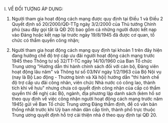 I. VỀ ĐỐI TƯỢNG ÁP DỤNG:

1. Người tham gia hoạt động cách mạng được quy định tại Điều 1 và Điều 2 Quyết định số 20/2000/QĐ-TTg ngày 3/2/2000 của Thủ tướng Chính phủ (sau đây gọi tắt là QĐ 20) bao gồm cả những người được kết nạp vào Đảng hoặc kết nạp lại trước ngày 19/8/1945 đã được cơ quan, tổ chức có thẩm quyền công nhận;

2. Người tham gia hoạt động cách mạng quy định tại khoản 1 trên đây hiện đang hưởng chế độ trợ cấp ưu đãi người hoạt động cách mạng trước 1945 theo Thông tư số 32/TT-TC ngày 14/10/1960 của Ban Tổ chức Trung ương "Hướng dẫn thi hành chính sách đối với cán bộ, Đảng viên hoạt động lâu năm" và Thông tư số 03/NV ngày 1/2/1963 của Bộ Nội vụ (nay là Bộ Lao động - Thương binh và Xã hội) hướng dẫn "thi hành chế độ trợ cấp ưu đãi công nhân, viên chức Nhà nước có công lao, thành tích khi về hưu" nhưng chưa có quyết định công nhận của cấp có thẩm quyền thì đề nghị các Bộ, ngành, địa phương lập danh sách (kèm hồ sơ theo quy định về việc công nhận người hoạt động cách mạng trước năm 1945) gửi về Ban Tổ chức Trung ương Đảng thẩm định, để có văn bản thống nhất trước khi Uỷ ban nhân dân cấp tỉnh, thành phố trực thuộc Trung ương quyết định hỗ trợ cải thiện nhà ở theo quy định tại QĐ 20.